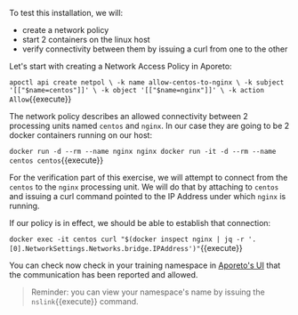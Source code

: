 To test this installation, we will:

* create a network policy
* start 2 containers on the linux host
* verify connectivity between them by issuing a curl from one to the other

Let's start with creating a Network Access Policy in Aporeto:

`apoctl api create netpol \
  -k name allow-centos-to-nginx \
  -k subject '[["$name=centos"]]' \
  -k object '[["$name=nginx"]]' \
  -k action Allow`{{execute}}

The network policy describes an allowed connectivity between 2 processing units named `centos` and `nginx`. In our case they are going to be 2 docker containers running on our host:

`docker run -d --rm --name nginx nginx
docker run -it -d --rm --name centos centos`{{execute}}

For the verification part of this exercise, we will attempt to connect from the `centos` to the `nginx` processing unit.
We will do that by attaching to `centos` and issuing a curl command pointed to the IP Address under which `nginx` is running.

If our policy is in effect, we should be able to establish that connection:

`docker exec -it centos curl "$(docker inspect nginx | jq -r '.[0].NetworkSettings.Networks.bridge.IPAddress')"`{{execute}}

You can check now check in your training namespace in [Aporeto's UI](https://console.aporeto.com)  that the communication has been reported and allowed.

> Reminder: you can view your namespace's name by issuing the `nslink`{{execute}} command.